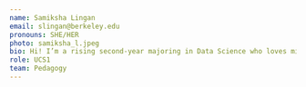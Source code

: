 ```yaml
---
name: Samiksha Lingan
email: slingan@berkeley.edu
pronouns: SHE/HER
photo: samiksha_l.jpeg
bio: Hi! I’m a rising second-year majoring in Data Science who loves milk tea, rom-coms, and Berkeley squirrels! I’m super excited to meet you and I hope you enjoy Data 8 as much as I did! :)
role: UCS1
team: Pedagogy
---
```

